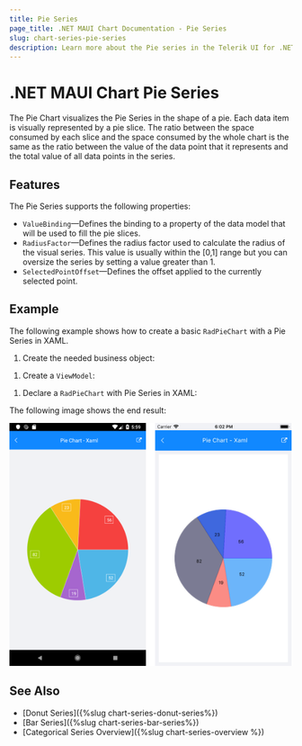 ```yaml
---
title: Pie Series
page_title: .NET MAUI Chart Documentation - Pie Series
slug: chart-series-pie-series
description: Learn more about the Pie series in the Telerik UI for .NET MAUI Chart control.
---
```


# .NET MAUI Chart Pie Series

The Pie Chart visualizes the Pie Series in the shape of a pie. Each data item is visually represented by a pie slice. The ratio between the space consumed by each slice and the space consumed by the whole chart is the same as the ratio between the value of the data point that it represents and the total value of all data points in the series.

## Features

The Pie Series supports the following properties:

- `ValueBinding`&mdash;Defines the binding to a property of the data model that will be used to fill the pie slices.
- `RadiusFactor`&mdash;Defines the radius factor used to calculate the radius of the visual series. This value is usually within the [0,1] range but you can oversize the series by setting a value greater than 1.
- `SelectedPointOffset`&mdash;Defines the offset applied to the currently selected point.

## Example

The following example shows how to create a basic `RadPieChart` with a Pie Series in XAML.

1. Create the needed business object:

 <snippet id='categorical-data-model' />

1. Create a `ViewModel`:

 <snippet id='chart-piechart-view-model' />

1. Declare a `RadPieChart` with Pie Series in XAML:

 <snippet id='chart-piechart-xaml' />


The following image shows the end result:

![Chart PieSeries](images/pie-series-basic-example.png)

## See Also

- [Donut Series]({%slug chart-series-donut-series%})
- [Bar Series]({%slug chart-series-bar-series%})
- [Categorical Series Overview]({%slug chart-series-overview %})
